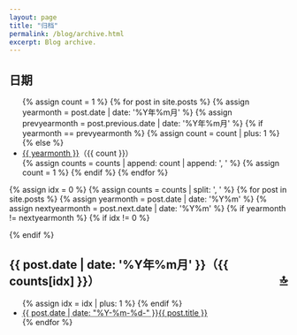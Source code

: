 ```yaml
---
layout: page
title: "归档"
permalink: /blog/archive.html
excerpt: Blog archive.
---
```

<div id="archive">
  <h2>日期</h2>
  <ul>
{% assign count = 1 %}
{% for post in site.posts %}
  {% assign yearmonth = post.date | date: '%Y年%m月' %}
  {% assign prevyearmonth = post.previous.date | date: '%Y年%m月' %}
  {% if yearmonth == prevyearmonth %}
    {% assign count = count | plus: 1 %}
  {% else %}
    <li><a href="#{{ yearmonth }}">{{ yearmonth }}</a>（{{ count }}）</li>
    {% assign counts = counts | append: count | append: ', ' %}
    {% assign count = 1 %}
  {% endif %}
{% endfor %}
  </ul>
</div>

{% assign idx = 0 %}
{% assign counts = counts | split: ', ' %}
{% for post in site.posts %}
  {% assign yearmonth = post.date | date: '%Y%m' %}
  {% assign nextyearmonth = post.next.date | date: '%Y%m' %}
  {% if yearmonth != nextyearmonth %}
    {% if idx != 0 %}
  </ul>
</div>
    {% endif %}
<div class="contents">
  <h2 id="{{ post.date | date: '%Y年%m月' }}">
    {{ post.date | date: '%Y年%m月' }}（{{ counts[idx] }}）
    <a href="#archive" style="float:right;">🔝</a>
  </h2>
  <ul>
    {% assign idx = idx | plus: 1 %}
  {% endif %}
    <li><abbr title="{{ post.date | date_to_xmlschema }}">{{ post.date | date: "%Y-%m-%d-" }}</abbr><a href="{{ post.url }}">{{ post.title }}</a></li>
{% endfor %}
  </ul>
</div>
